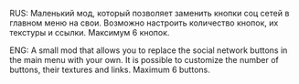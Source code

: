 RUS:
Маленький мод, который позволяет заменить кнопки соц сетей в главном меню на свои. Возможно настроить количество кнопок, их текстуры и ссылки. Максимум 6 кнопок.

ENG:
A small mod that allows you to replace the social network buttons in the main menu with your own. It is possible to customize the number of buttons, their textures and links. Maximum 6 buttons.
